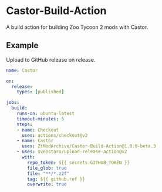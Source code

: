 # Castor-Build-Action

A build action for building Zoo Tycoon 2 mods with Castor.

## Example

Upload to GitHub release on release.

```yml
name: Castor

on:
  release:
    types: [published]

jobs:
  build:
    runs-on: ubuntu-latest
    timeout-minutes: 5
    steps:
    - name: Checkout
      uses: actions/checkout@v2
    - name: Castor
      uses: ZtModArchive/Castor-Build-Action@1.0.0-beta.3
    - uses: svenstaro/upload-release-action@v2
      with:
        repo_token: ${{ secrets.GITHUB_TOKEN }}
        file_glob: true
        file: "**/*.z2f"
        tag: ${{ github.ref }}
        overwrite: true
```
